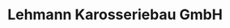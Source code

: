 ---
title: "Lehmann Karosseriebau GmbH"
url: /dippoldiswalde/lehmann-karosseriebau-gmbh/
shop: Autowerkstatt
---